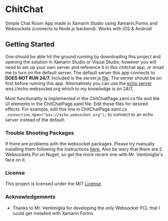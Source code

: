 # ChitChat
Simple Chat Room App made in Xamarin Studio using Xamarin.Forms and Websockets (connects to Node.js backend). 
Works with iOS & Android

## Getting Started
One should be able hit the ground running by downloading this project and opening the solution in Xamarin Studio or Visual Studio; however you will need to set up your own server and reference it in this chitchat app, or email me to turn on the default server. The default server this app connects to **DOES NOT RUN 24/7.**  Included is the server.js [file](https://github.com/qedseung/ChitChat/blob/master/server.js). The server should be on first before running this app.
Alternatively you can use the [echo server](https://www.websocket.org/echo.html) wss://echo.websocket.org which to my knowledge is on 24/7.

Most functionality is implemented in the ChitChatPage.xaml.cs file and the UI elements in the ChitChatPage.xaml file. Edit these files for desired effects. For example, edit this line in ChitChatPage.xaml.cs ` _connection.Open("wss://echo.websocket.org"); ` to connect to an echo server instead of the default.


### Trouble Shooting Packages
If there are problems with the websocket packages. Please try manually installing them following the instructions [here.](https://github.com/NVentimiglia/Websockets.PCL/blob/master/README.md)
Also be wary that there are 2 Websockets.Pcl on Nuget, so get the more recent one with Mr. Ventimiglia's face on it. 

### License
This project is licensed under the MIT [License](https://github.com/qedseung/ChitChat/blob/master/License).

### Acknowledgements
- Thanks to Mr. Ventimiglia for developing the only Websocket PCL that I could get installed with Xamarin Forms
